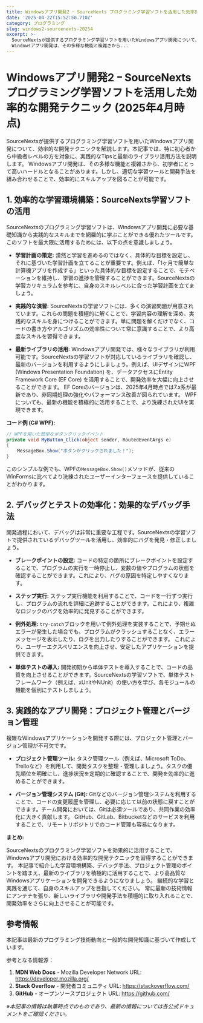 ```yaml
---
title: Windowsアプリ開発2 ｰ SourceNexts プログラミング学習ソフトを活用した効率的な開発テクニック (2025年4月時点)
date: '2025-04-22T15:52:50.710Z'
category: プログラミング
slug: windows2-sourcenexts-20254
excerpt: >-
  SourceNextsが提供するプログラミング学習ソフトを用いたWindowsアプリ開発について、効率的な開発テクニックを解説します。本記事では、特に初心者から中級者レベルの方を対象に、実践的なTipsと最新のライブラリ活用方法を説明します。 
  Windowsアプリ開発は、その多様な機能と複雑さから...
---
```


# Windowsアプリ開発2 ｰ SourceNexts プログラミング学習ソフトを活用した効率的な開発テクニック (2025年4月時点)

SourceNextsが提供するプログラミング学習ソフトを用いたWindowsアプリ開発について、効率的な開発テクニックを解説します。本記事では、特に初心者から中級者レベルの方を対象に、実践的なTipsと最新のライブラリ活用方法を説明します。  Windowsアプリ開発は、その多様な機能と複雑さから、初学者にとって高いハードルとなることがあります。しかし、適切な学習ツールと開発手法を組み合わせることで、効率的にスキルアップを図ることが可能です。


## 1. 効率的な学習環境構築：SourceNexts学習ソフトの活用

SourceNextsのプログラミング学習ソフトは、Windowsアプリ開発に必要な基礎知識から実践的なスキルまでを網羅的に学ぶことができる優れたツールです。  このソフトを最大限に活用するためには、以下の点を意識しましょう。

* **学習計画の策定:**  漠然と学習を進めるのではなく、具体的な目標を設定し、それに基づいた学習計画を立てることが重要です。例えば、「1ヶ月で簡単な計算機アプリを作成する」といった具体的な目標を設定することで、モチベーションを維持し、学習の進捗を管理することができます。SourceNextsの学習カリキュラムを参考に、自身のスキルレベルに合った学習計画を立てましょう。

* **実践的な演習:**  SourceNextsの学習ソフトには、多くの演習問題が用意されています。これらの問題を積極的に解くことで、学習内容の理解を深め、実践的なスキルを身につけることができます。単に問題を解くだけでなく、コードの書き方やアルゴリズムの効率性について常に意識することで、より高度なスキルを習得できます。

* **最新ライブラリの活用:**  Windowsアプリ開発では、様々なライブラリが利用可能です。SourceNextsの学習ソフトが対応しているライブラリを確認し、最新のバージョンを利用するようにしましょう。例えば、UIデザインにWPF (Windows Presentation Foundation) を、データアクセスにEntity Framework Core (EF Core) を活用することで、開発効率を大幅に向上させることができます。  EF Coreのバージョンは、2025年4月時点では7.x系が最新であり、非同期処理の強化やパフォーマンス改善が図られています。  WPFについても、最新の機能を積極的に活用することで、より洗練されたUIを実現できます。

**コード例 (C# WPF):**

```csharp
// WPFを用いた簡単なボタンクリックイベント
private void MyButton_Click(object sender, RoutedEventArgs e)
{
    MessageBox.Show("ボタンがクリックされました！");
}
```

このシンプルな例でも、WPFの`MessageBox.Show()`メソッドが、従来のWinFormsに比べてより洗練されたユーザーインターフェースを提供していることがわかります。


## 2. デバッグとテストの効率化：効果的なデバッグ手法

開発過程において、デバッグは非常に重要な工程です。SourceNextsの学習ソフトで提供されているデバッグツールを活用し、効率的にバグを発見・修正しましょう。

* **ブレークポイントの設定:**  コードの特定の箇所にブレークポイントを設定することで、プログラムの実行を一時停止し、変数の値やプログラムの状態を確認することができます。これにより、バグの原因を特定しやすくなります。

* **ステップ実行:**  ステップ実行機能を利用することで、コードを一行ずつ実行し、プログラムの流れを詳細に追跡することができます。これにより、複雑なロジックのバグを効率的に発見することができます。

* **例外処理:**  `try-catch`ブロックを用いて例外処理を実装することで、予期せぬエラーが発生した場合でも、プログラムがクラッシュすることなく、エラーメッセージを表示したり、ログを出力したりすることができます。  これにより、ユーザーエクスペリエンスを向上させ、安定したアプリケーションを提供できます。

* **単体テストの導入:**  開発初期から単体テストを導入することで、コードの品質を向上させることができます。SourceNextsの学習ソフトで、単体テストフレームワーク（例えば、xUnitやNUnit）の使い方を学び、各モジュールの機能を個別にテストしましょう。


## 3.  実践的なアプリ開発：プロジェクト管理とバージョン管理

複雑なWindowsアプリケーションを開発する際には、プロジェクト管理とバージョン管理が不可欠です。

* **プロジェクト管理ツール:**  タスク管理ツール（例えば、Microsoft ToDo、Trelloなど）を利用して、開発タスクを整理・管理しましょう。タスクの優先順位を明確にし、進捗状況を定期的に確認することで、開発を効率的に進めることができます。

* **バージョン管理システム (Git):**  Gitなどのバージョン管理システムを利用することで、コードの変更履歴を管理し、必要に応じて以前の状態に戻すことができます。チーム開発においては、Gitは必須ツールであり、共同作業の効率化に大きく貢献します。  GitHub、GitLab、Bitbucketなどのサービスを利用することで、リモートリポジトリでのコード管理も容易になります。


**まとめ:**

SourceNextsのプログラミング学習ソフトを効果的に活用することで、Windowsアプリ開発における効率的な開発テクニックを習得することができます。  本記事で紹介した学習環境構築、デバッグ手法、プロジェクト管理のポイントを踏まえ、最新のライブラリを積極的に活用することで、より高品質なWindowsアプリケーションを開発できるようになりましょう。  継続的な学習と実践を通じて、自身のスキルアップを目指してください。  常に最新の技術情報にアンテナを張り、新しいライブラリや開発手法を積極的に取り入れることで、開発効率をさらに向上させることが可能です。


## 参考情報

本記事は最新のプログラミング技術動向と一般的な開発知識に基づいて作成しています。

参考となる情報源：
1. **MDN Web Docs** - Mozilla Developer Network
   URL: https://developer.mozilla.org/
2. **Stack Overflow** - 開発者コミュニティ
   URL: https://stackoverflow.com/
3. **GitHub** - オープンソースプロジェクト
   URL: https://github.com/

*※本記事の情報は執筆時点でのものであり、最新の情報については各公式ドキュメントをご確認ください。*
